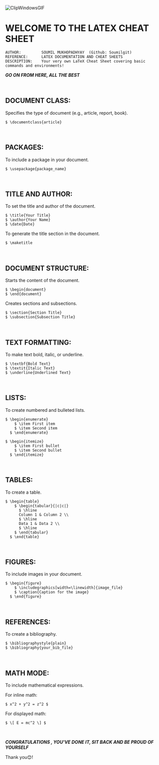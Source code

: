 ![ClipWindowsGIF](https://github.com/user-attachments/assets/4403fd09-5357-4f6a-9876-4780820a79d5)
# **WELCOME TO THE LATEX CHEAT SHEET**

    AUTHOR:         SOUMIL MUKHOPADHYAY  (Github: Soumilgit)
    REFERENCE:      LATEX DOCUMENTATION AND CHEAT SHEETS
    DESCRIPTION:    Your very own LaTeX Cheat Sheet covering basic commands and environments!

**_GO ON FROM HERE, ALL THE BEST_**

<br/>

## DOCUMENT CLASS:

Specifies the type of document (e.g., article, report, book).

    $ \documentclass{article}

<br/>

## PACKAGES:

To include a package in your document.

    $ \usepackage{package_name}

<br/>

## TITLE AND AUTHOR:

To set the title and author of the document.

    $ \title{Your Title}
    $ \author{Your Name}
    $ \date{Date}

To generate the title section in the document.

    $ \maketitle

<br/>

## DOCUMENT STRUCTURE:

Starts the content of the document.

    $ \begin{document}
    $ \end{document}

Creates sections and subsections.

    $ \section{Section Title}
    $ \subsection{Subsection Title}

<br/>

## TEXT FORMATTING:

To make text bold, italic, or underline.

    $ \textbf{Bold Text}
    $ \textit{Italic Text}
    $ \underline{Underlined Text}

<br/>

## LISTS:

To create numbered and bulleted lists.

    $ \begin{enumerate}
        $ \item First item
        $ \item Second item
      $ \end{enumerate}

    $ \begin{itemize}
        $ \item First bullet
        $ \item Second bullet
      $ \end{itemize}

<br/>

## TABLES:

To create a table.

    $ \begin{table}
        $ \begin{tabular}{|c|c|}
          $ \hline
          Column 1 & Column 2 \\
          $ \hline
          Data 1 & Data 2 \\
          $ \hline
        $ \end{tabular}
      $ \end{table}

<br/>

## FIGURES:

To include images in your document.

    $ \begin{figure}
        $ \includegraphics[width=\linewidth]{image_file}
        $ \caption{Caption for the image}
      $ \end{figure}

<br/>

## REFERENCES:

To create a bibliography.

    $ \bibliographystyle{plain}
    $ \bibliography{your_bib_file}

<br/>

## MATH MODE:

To include mathematical expressions.

For inline math:

    $ x^2 + y^2 = z^2 $

For displayed math:

    $ \[ E = mc^2 \] $

<br/>


**_CONGRATULATIONS , YOU'VE DONE IT, SIT BACK AND BE PROUD OF YOURSELF_**

Thank you😊!

